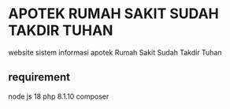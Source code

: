# APOTEK RUMAH SAKIT SUDAH TAKDIR TUHAN

website sistem informasi apotek Rumah Sakit Sudah Takdir Tuhan

## requirement

node js 18
php 8.1.10
composer 